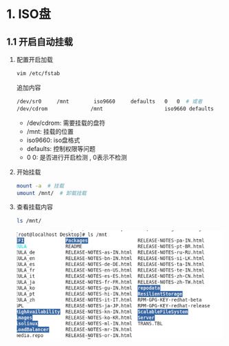 # 1. ISO盘

## 1.1 开启自动挂载

1. 配置开启加载

   ```bash
   vim /etc/fstab
   ```

   追加内容

   ```bash
   /dev/sr0		/mnt		iso9660     defaults   0   0  # 或者
   /dev/cdrom              /mnt                    iso9660 defaults        0 0
   ```

   * /dev/cdrom: 需要挂载的盘符
   * /mnt:  挂载的位置
   * iso9660: iso盘格式
   * defaults: 控制权限等问题
   * 0  0: 是否进行开启检测  , 0表示不检测

2. 开始挂载

   ```bash
   mount -a  # 挂载
   umount /mnt/  # 卸载挂载
   ```

3. 查看挂载内容

   ```bash
   ls /mnt/
   ```

   ![image-20200710231223206](05-%E5%A4%96%E8%AE%BE%E6%8C%82%E8%BD%BD.assets/image-20200710231223206.png)